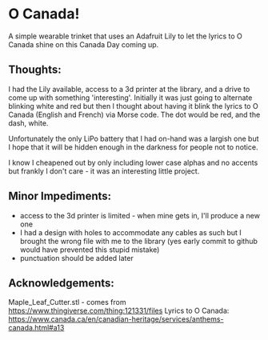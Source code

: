 O Canada!
=========
A simple wearable trinket that uses an Adafruit Lily to let the lyrics to
O Canada shine on this Canada Day coming up.

Thoughts:
---------
I had the Lily available, access to a 3d printer at the library, and a drive
to come up with something 'interesting'.  Initially it was just going to
alternate blinking white and red but then I thought about having it blink
the lyrics to O Canada (English and French) via Morse code.  The dot would
be red, and the dash, white.

Unfortunately the only LiPo battery that I had on-hand was a largish one but
I hope that it will be hidden enough in the darkness for people not to notice.

I know I cheapened out by only including lower case alphas and no accents
but frankly I don't care - it was an interesting little project.

Minor Impediments:
------------------
- access to the 3d printer is limited - when mine gets in, I'll produce a new one
- I had a design with holes to accommodate any cables as such but I brought the wrong file with me to the library (yes early commit to github would have prevented this stupid mistake)
- punctuation should be added later

Acknowledgements:
-----------------
Maple_Leaf_Cutter.stl - comes from https://www.thingiverse.com/thing:121331/files
Lyrics to O Canada: https://www.canada.ca/en/canadian-heritage/services/anthems-canada.html#a13
